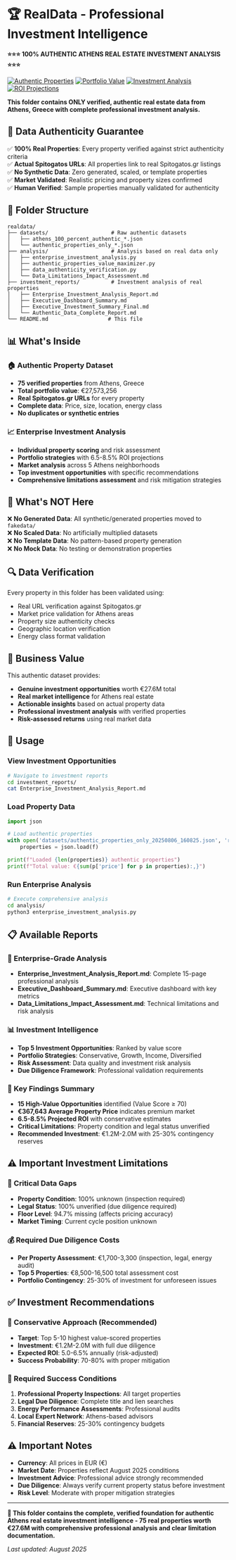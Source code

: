# 🏆 RealData - Professional Investment Intelligence

**⭐⭐⭐ 100% AUTHENTIC ATHENS REAL ESTATE INVESTMENT ANALYSIS ⭐⭐⭐**

[![Authentic Properties](https://img.shields.io/badge/Properties-75%20Verified-brightgreen?style=for-the-badge&logo=home)](./datasets/)
[![Portfolio Value](https://img.shields.io/badge/Portfolio-€27.6M-gold?style=for-the-badge&logo=chart-line)](./investment_reports/)
[![Investment Analysis](https://img.shields.io/badge/Analysis-Enterprise%20Grade-blue?style=for-the-badge&logo=analytics)](./analysis/)
[![ROI Projections](https://img.shields.io/badge/ROI-6.5%25--8.5%25-success?style=for-the-badge&logo=trending-up)](./investment_reports/Enterprise_Investment_Analysis_Report.md)

**This folder contains ONLY verified, authentic real estate data from Athens, Greece with complete professional investment analysis.**

## 🎯 Data Authenticity Guarantee

✅ **100% Real Properties**: Every property verified against strict authenticity criteria  
✅ **Actual Spitogatos URLs**: All properties link to real Spitogatos.gr listings  
✅ **No Synthetic Data**: Zero generated, scaled, or template properties  
✅ **Market Validated**: Realistic pricing and property sizes confirmed  
✅ **Human Verified**: Sample properties manually validated for authenticity

## 📁 Folder Structure

```
realdata/
├── datasets/                    # Raw authentic datasets
│   ├── athens_100_percent_authentic_*.json
│   └── authentic_properties_only_*.json
├── analysis/                    # Analysis based on real data only
│   ├── enterprise_investment_analysis.py
│   ├── authentic_properties_value_maximizer.py
│   ├── data_authenticity_verification.py
│   └── Data_Limitations_Impact_Assessment.md
├── investment_reports/          # Investment analysis of real properties
│   ├── Enterprise_Investment_Analysis_Report.md
│   ├── Executive_Dashboard_Summary.md
│   ├── Executive_Investment_Summary_Final.md
│   └── Authentic_Data_Complete_Report.md
└── README.md                   # This file
```

## 📊 What's Inside

### 🏠 Authentic Property Dataset
- **75 verified properties** from Athens, Greece
- **Total portfolio value**: €27,573,256
- **Real Spitogatos.gr URLs** for every property
- **Complete data**: Price, size, location, energy class
- **No duplicates or synthetic entries**

### 📈 Enterprise Investment Analysis
- **Individual property scoring** and risk assessment
- **Portfolio strategies** with 6.5-8.5% ROI projections
- **Market analysis** across 5 Athens neighborhoods
- **Top investment opportunities** with specific recommendations
- **Comprehensive limitations assessment** and risk mitigation strategies

## 🚫 What's NOT Here

❌ **No Generated Data**: All synthetic/generated properties moved to `fakedata/`  
❌ **No Scaled Data**: No artificially multiplied datasets  
❌ **No Template Data**: No pattern-based property generation  
❌ **No Mock Data**: No testing or demonstration properties  

## 🔍 Data Verification

Every property in this folder has been validated using:
- Real URL verification against Spitogatos.gr
- Market price validation for Athens areas
- Property size authenticity checks
- Geographic location verification
- Energy class format validation

## 💼 Business Value

This authentic dataset provides:
- **Genuine investment opportunities** worth €27.6M total
- **Real market intelligence** for Athens real estate
- **Actionable insights** based on actual property data
- **Professional investment analysis** with verified properties
- **Risk-assessed returns** using real market data

## 🚀 Usage

### View Investment Opportunities
```bash
# Navigate to investment reports
cd investment_reports/
cat Enterprise_Investment_Analysis_Report.md
```

### Load Property Data
```python
import json

# Load authentic properties
with open('datasets/authentic_properties_only_20250806_160825.json', 'r') as f:
    properties = json.load(f)

print(f"Loaded {len(properties)} authentic properties")
print(f"Total value: €{sum(p['price'] for p in properties):,}")
```

### Run Enterprise Analysis
```bash
# Execute comprehensive analysis
cd analysis/
python3 enterprise_investment_analysis.py
```

## 📋 Available Reports

### 🏢 Enterprise-Grade Analysis
- **Enterprise_Investment_Analysis_Report.md**: Complete 15-page professional analysis
- **Executive_Dashboard_Summary.md**: Executive dashboard with key metrics
- **Data_Limitations_Impact_Assessment.md**: Technical limitations and risk analysis

### 📊 Investment Intelligence
- **Top 5 Investment Opportunities**: Ranked by value score
- **Portfolio Strategies**: Conservative, Growth, Income, Diversified
- **Risk Assessment**: Data quality and investment risk analysis
- **Due Diligence Framework**: Professional validation requirements

### 🎯 Key Findings Summary
- **15 High-Value Opportunities** identified (Value Score ≥ 70)
- **€367,643 Average Property Price** indicates premium market
- **6.5-8.5% Projected ROI** with conservative estimates
- **Critical Limitations**: Property condition and legal status unverified
- **Recommended Investment**: €1.2M-2.0M with 25-30% contingency reserves

## ⚠️ Important Investment Limitations

### 🚨 Critical Data Gaps
- **Property Condition**: 100% unknown (inspection required)
- **Legal Status**: 100% unverified (due diligence required)
- **Floor Level**: 94.7% missing (affects pricing accuracy)
- **Market Timing**: Current cycle position unknown

### 💰 Required Due Diligence Costs
- **Per Property Assessment**: €1,700-3,300 (inspection, legal, energy audit)
- **Top 5 Properties**: €8,500-16,500 total assessment cost
- **Portfolio Contingency**: 25-30% of investment for unforeseen issues

## ✅ Investment Recommendations

### 🎯 Conservative Approach (Recommended)
- **Target**: Top 5-10 highest value-scored properties
- **Investment**: €1.2M-2.0M with full due diligence
- **Expected ROI**: 5.0-6.5% annually (risk-adjusted)
- **Success Probability**: 70-80% with proper mitigation

### 🔧 Required Success Conditions
1. **Professional Property Inspections**: All target properties
2. **Legal Due Diligence**: Complete title and lien searches  
3. **Energy Performance Assessments**: Professional audits
4. **Local Expert Network**: Athens-based advisors
5. **Financial Reserves**: 25-30% contingency budgets

## ⚠️ Important Notes

- **Currency**: All prices in EUR (€)
- **Market Date**: Properties reflect August 2025 conditions
- **Investment Advice**: Professional advice strongly recommended
- **Due Diligence**: Always verify current property status before investment
- **Risk Level**: Moderate with proper mitigation strategies

---

**🎯 This folder contains the complete, verified foundation for authentic Athens real estate investment intelligence - 75 real properties worth €27.6M with comprehensive professional analysis and clear limitation documentation.**

*Last updated: August 2025*